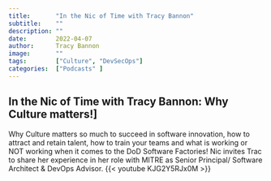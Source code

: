 ```yaml
---
title:       "In the Nic of Time with Tracy Bannon"
subtitle:    ""
description: ""
date:        2022-04-07
author:      Tracy Bannon
image:       ""
tags:        ["Culture", "DevSecOps"]
categories:  ["Podcasts" ]
---
```

## In the Nic of Time with Tracy Bannon: Why Culture matters!]
Why Culture matters so much to succeed in software innovation, how to attract and retain talent, how to train your teams and what is working or NOT working when it comes to the DoD Software Factories! Nic invites Trac to share her experience in her role with MITRE as Senior Principal/ Software Architect & DevOps Advisor.
{{< youtube KJG2Y5RJx0M >}}
